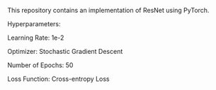This repository contains an implementation of ResNet using PyTorch.


Hyperparameters:

Learning Rate: 1e-2

Optimizer: Stochastic Gradient Descent

Number of Epochs: 50

Loss Function: Cross-entropy Loss
